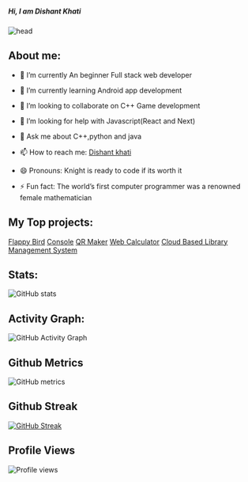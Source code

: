 ##### Hi, I am Dishant Khati

![head](https://media0.giphy.com/media/USV0ym3bVWQJJmNu3N/giphy.gif?cid=ecf05e477mwwgcx06e3cz6293bbw49rpmflvt8euw3bx89z9&rid=giphy.gif&ct=g)



## About me:

- 🔭 I’m currently An beginner Full stack web developer

- 🌱 I’m currently learning Android app development

- 👯 I’m looking to collaborate on C++ Game development

- 🤔 I’m looking for help with Javascript(React and Next)

- 💬 Ask me about C++,python and java

- 📫 How to reach me: [Dishant khati](https://www.linkedin.com/in/dishant-khati-202135217/)

- 😄 Pronouns: Knight is ready to code if its worth it

- ⚡ Fun fact: The world’s first computer programmer was a renowned female mathematician

## My Top projects:

[Flappy Bird](https://github.com/KNIGHTUNITYDK/KNIGHTUNITYDK/blob/main/FB.cpp)
[Console](https://github.com/KNIGHTUNITYDK/Console)
[QR Maker](https://github.com/KNIGHTUNITYDK/QRMaker)
[Web Calculator](https://github.com/KNIGHTUNITYDK/web-calculator)
[Cloud Based Library Management System](https://github.com/KNIGHTUNITYDK/Cloud-Based-Library-Management-System)

## Stats:

![GitHub stats](https://github-readme-stats.vercel.app/api?username=KNIGHTUNITYDK&show_icons=true&count_private=true) 

## Activity Graph:

![GitHub Activity Graph](https://activity-graph.herokuapp.com/graph?username=KNIGHTUNITYDK)  

## Github Metrics

![GitHub metrics](https://metrics.lecoq.io/KNIGHTUNITYDK)  

## Github Streak

[![GitHub Streak](https://github-readme-streak-stats.herokuapp.com/?user=KNIGHTUNITYDK&theme=holi-theme)](https://git.io/streak-stats)

## Profile Views

![Profile views](https://gpvc.arturio.dev/KNIGHTUNITYDK)  
